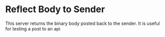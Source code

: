 Reflect Body to Sender 
=================

This server returns the binary body posted back to the sender.
It is useful for testing a post to an api